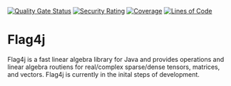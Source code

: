 [![Quality Gate Status](https://sonarcloud.io/api/project_badges/measure?project=jacobdwatters_JML&metric=alert_status)](https://sonarcloud.io/summary/new_code?id=jacobdwatters_JML)
[![Security Rating](https://sonarcloud.io/api/project_badges/measure?project=jacobdwatters_JML&metric=security_rating)](https://sonarcloud.io/summary/new_code?id=jacobdwatters_JML)
[![Coverage](https://sonarcloud.io/api/project_badges/measure?project=jacobdwatters_JML&metric=coverage)](https://sonarcloud.io/summary/new_code?id=jacobdwatters_JML)
[![Lines of Code](https://sonarcloud.io/api/project_badges/measure?project=jacobdwatters_JML&metric=ncloc)](https://sonarcloud.io/summary/new_code?id=jacobdwatters_JML)

# Flag4j
Flag4j is a fast linear algebra library for Java and provides operations and linear algebra routiens for real/complex sparse/dense tensors, matrices, and vectors.
Flag4j is currently in the inital steps of development.
